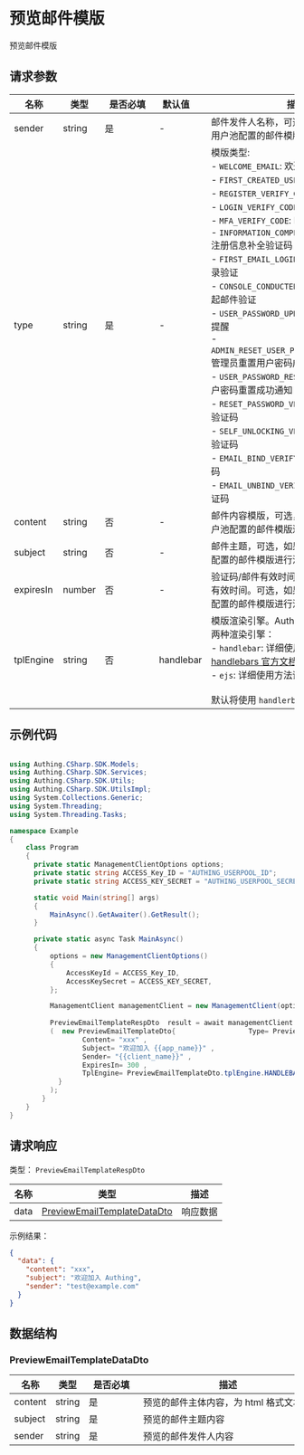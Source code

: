 # 预览邮件模版

<!--
  警告⚠️：
  不要直接修改该文档，
  https://github.com/Authing/authing-docs-factory
  使用该项目进行生成
-->

<LastUpdated />

预览邮件模版

## 请求参数

| 名称 | 类型 | <div style="width:80px">是否必填</div> | <div style="width:60px">默认值</div> | <div style="width:300px">描述</div> | <div style="width:200px">示例值</div> |
| ---- | ---- | ---- | ---- | ---- | ---- |
| sender | string | 是 | - | 邮件发件人名称，可选，如果不传默认使用用户池配置的邮件模版进行渲染。  | `{{client_name}}` |
| type | string | 是 | - | 模版类型:<br>- `WELCOME_EMAIL`: 欢迎邮件<br>- `FIRST_CREATED_USER`: 首次创建用户通知<br>- `REGISTER_VERIFY_CODE`: 注册验证码<br>- `LOGIN_VERIFY_CODE`: 登录验证码<br>- `MFA_VERIFY_CODE`: MFA 验证码<br>- `INFORMATION_COMPLETION_VERIFY_CODE`: 注册信息补全验证码<br>- `FIRST_EMAIL_LOGIN_VERIFY`: 首次邮箱登录验证<br>- `CONSOLE_CONDUCTED_VERIFY`: 在控制台发起邮件验证<br>- `USER_PASSWORD_UPDATE_REMIND`: 用户到期提醒<br>- `ADMIN_RESET_USER_PASSWORD_NOTIFICATION`: 管理员重置用户密码成功通知<br>- `USER_PASSWORD_RESET_NOTIFICATION`: 用户密码重置成功通知<br>- `RESET_PASSWORD_VERIFY_CODE`: 重置密码验证码<br>- `SELF_UNLOCKING_VERIFY_CODE`: 自助解锁验证码<br>- `EMAIL_BIND_VERIFY_CODE`: 绑定邮箱验证码<br>- `EMAIL_UNBIND_VERIFY_CODE`: 解绑邮箱验证码<br>      | `WELCOME_EMAIL` |
| content | string | 否 | - | 邮件内容模版，可选，如果不传默认使用用户池配置的邮件模版进行渲染。  | `xxx` |
| subject | string | 否 | - | 邮件主题，可选，如果不传默认使用用户池配置的邮件模版进行渲染。  | `欢迎加入 {{app_name}}` |
| expiresIn | number | 否 | - | 验证码/邮件有效时间，只有验证类邮件才有有效时间。可选，如果不传默认使用用户池配置的邮件模版进行渲染。  | `300` |
| tplEngine | string | 否 | handlebar | 模版渲染引擎。Authing 邮件模版目前支持两种渲染引擎：<br>- `handlebar`: 详细使用方法请见：[handlebars 官方文档](https://handlebarsjs.com/)<br>- `ejs`: 详细使用方法请见：[ejs 官方文档](https://ejs.co/)<br><br>默认将使用 `handlerbar` 作为膜拜渲染引擎。<br>      | `handlebar` |


## 示例代码
```csharp

using Authing.CSharp.SDK.Models;
using Authing.CSharp.SDK.Services;
using Authing.CSharp.SDK.Utils;
using Authing.CSharp.SDK.UtilsImpl;
using System.Collections.Generic;
using System.Threading;
using System.Threading.Tasks;

namespace Example
{
    class Program
    {
      private static ManagementClientOptions options;
      private static string ACCESS_Key_ID = "AUTHING_USERPOOL_ID";
      private static string ACCESS_KEY_SECRET = "AUTHING_USERPOOL_SECRET";

      static void Main(string[] args)
      {
          MainAsync().GetAwaiter().GetResult();
      }

      private static async Task MainAsync()
      {
          options = new ManagementClientOptions()
          {
              AccessKeyId = ACCESS_Key_ID,
              AccessKeySecret = ACCESS_KEY_SECRET,
          };

          ManagementClient managementClient = new ManagementClient(options);
        
          PreviewEmailTemplateRespDto  result = await managementClient.PreviewEmailTemplate
          (  new PreviewEmailTemplateDto{                  Type= PreviewEmailTemplateDto.type.WELCOME_EMAIL ,
                  Content= "xxx" ,
                  Subject= "欢迎加入 {{app_name}}" ,
                  Sender= "{{client_name}}" ,
                  ExpiresIn= 300 ,
                  TplEngine= PreviewEmailTemplateDto.tplEngine.HANDLEBAR ,
            }
          );
        }
    }
}

```


## 请求响应

类型： `PreviewEmailTemplateRespDto`

| 名称 | 类型 | 描述 |
| ---- | ---- | ---- |
| data | <a href="#PreviewEmailTemplateDataDto">PreviewEmailTemplateDataDto</a> | 响应数据 |



示例结果：

```json
{
  "data": {
    "content": "xxx",
    "subject": "欢迎加入 Authing",
    "sender": "test@example.com"
  }
}
```

## 数据结构


### <a id="PreviewEmailTemplateDataDto"></a> PreviewEmailTemplateDataDto

| 名称 | 类型 | <div style="width:80px">是否必填</div> | <div style="width:300px">描述</div> | <div style="width:200px">示例值</div> |
| ---- |  ---- | ---- | ---- | ---- |
| content | string | 是 | 预览的邮件主体内容，为 html 格式文本   |  `xxx` |
| subject | string | 是 | 预览的邮件主题内容   |  `欢迎加入 Authing` |
| sender | string | 是 | 预览的邮件发件人内容   |  `test@example.com` |


